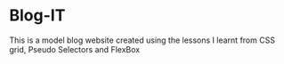 # Blog-IT
This is a model blog website created using the lessons I learnt from CSS grid, Pseudo Selectors and FlexBox
